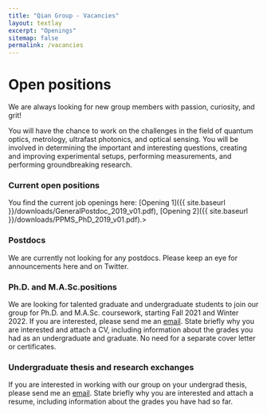 ```yaml
---
title: "Qian Group - Vacancies"
layout: textlay
excerpt: "Openings"
sitemap: false
permalink: /vacancies
---
```


# Open positions
We are always looking for new group members with passion, curiosity, and grit!

You will have the chance to work on the challenges in the field of quantum optics, metrology, ultrafast photonics, and optical sensing. You will be involved in determining the important and interesting questions, creating and improving experimental setups, performing measurements, and performing groundbreaking research.

### Current open positions

You find the current job openings here:
[Opening 1]({{ site.baseurl }}/downloads/GeneralPostdoc_2019_v01.pdf),
[Opening 2]({{ site.baseurl }}/downloads/PPMS_PhD_2019_v01.pdf).>

<!It might be interesting to look at some past job advertisements. While the projects keep changing, the themes are still roughly the same. You can download them [here]({{ site.baseurl }}/downloads/PD.pdf), [here]({{ site.baseurl }}/downloads/PHD1.pdf), or [here]({{ site.baseurl }}/downloads/PHD2.pdf).>

### Postdocs
We are currently not looking for any postdocs. Please keep an eye for announcements here and on Twitter. 

### Ph.D. and M.A.Sc.positions
We are looking for talented graduate and undergraduate students to join our group for Ph.D. and M.A.Sc. coursework, starting Fall 2021 and Winter 2022. If you are interested, please send me an [email](mailto:l.qian@mail.utoronto.ca). State briefly why you are interested and attach a CV, including information about the grades you had as an undergraduate and graduate. No need for a separate cover letter or certificates. 

### Undergraduate thesis and research exchanges
If you are interested in working with our group on your undergrad thesis, please send me an [email](mailto:l.qian@mail.utoronto.ca). State briefly why you are interested and attach a resume, including information about the grades you have had so far.

